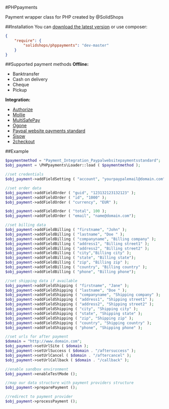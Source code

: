 #PHPpayments


Payment wrapper class for PHP created by @SolidShops


##Installation
You can [download the latest version](http://github.com/solidshops/phppayments/zipball/master) or use composer:

```json
{
	"require": {
		"solidshops/phppayments": "dev-master"
	}
}
```

##Supported payment methods
**Offline:**

* Banktransfer
* Cash on delivery
* Cheque
* Pickup

**Integration:**

* [Authorize](http://www.authorize.net/)
* [Mollie](https://www.mollie.nl/)
* [MultiSafePay](https://www.multisafepay.com/)
* [Ogone](http://www.ogone.com/)
* [Paypal website payments standard](https://www.paypal.com)
* [Sisow](https://www.sisow.nl/)
* [2checkout](https://www.2checkout.com/)

##Example

```php
$paymentmethod = "Payment_Integration_Paypalwebsitepaymentsstandard";
$obj_payment = \PHPpayments\Loader::load ( $paymentmethod );

//set credentials
$obj_payment->addFieldSetting ( "account", "yourpaypalemail@domain.com" );

//set order data
$obj_payment->addFieldOrder ( "guid", "123132123132123" );
$obj_payment->addFieldOrder ( "id", "1000" );
$obj_payment->addFieldOrder ( "currency", "EUR" );

$obj_payment->addFieldOrder ( "total", 100 );
$obj_payment->addFieldOrder ( "email", "name@domain.com");

//set billing data
$obj_payment->addFieldBilling ( "firstname", "John" );
$obj_payment->addFieldBilling ( "lastname", "Doe " );
$obj_payment->addFieldBilling ( "companyname", "Billing company" );
$obj_payment->addFieldBilling ( "address1", "Billing street1" );
$obj_payment->addFieldBilling ( "address2", "Billing street2" );
$obj_payment->addFieldBilling ( "city","Billing city" );
$obj_payment->addFieldBilling ( "state", "Billing state");
$obj_payment->addFieldBilling ( "zip", "Billing zip" );
$obj_payment->addFieldBilling ( "country", "Billing country" );
$obj_payment->addFieldBilling ( "phone", "Billing phone");

//set shipping data if available
$obj_payment->addFieldShipping ( "firstname", "Jane" );
$obj_payment->addFieldShipping ( "lastname", "Doe " );
$obj_payment->addFieldShipping ( "companyname", "Shipping company" );
$obj_payment->addFieldShipping ( "address1", "Shipping street1" );
$obj_payment->addFieldShipping ( "address2", "Shipping street2" );
$obj_payment->addFieldShipping ( "city", "Shipping city" );
$obj_payment->addFieldShipping ( "state", "Shipping state" );
$obj_payment->addFieldShipping ( "zip", "Shipping zip" );
$obj_payment->addFieldShipping ( "country", "Shipping country" );
$obj_payment->addFieldShipping ( "phone", "Shipping phone" );

//set urls for after payment
$domain = "http://www.domain.com";
$obj_payment->setUrlSite ( $domain );
$obj_payment->setUrlSuccess ( $domain . "/aftersuccess" );
$obj_payment->setUrlCancel ( $domain . "/aftercancel" );
$obj_payment->setUrlCallback ( $domain . "/callback" );

//enable sandbox environment
$obj_payment->enableTestMode ();

//map our data structure with payment providers structure
$obj_payment->preparePayment ();

//redirect to payment provider
$obj_payment->processPayment ();

```
